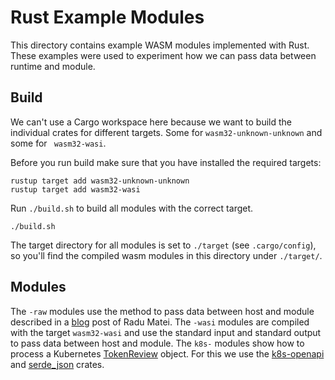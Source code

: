 # Rust Example Modules
This directory contains example WASM modules implemented with Rust.
These examples were used to experiment how we can pass data between runtime and module.

## Build
We can't use a Cargo workspace here because we want to build the individual crates for different targets.
Some for `wasm32-unknown-unknown` and some for ` wasm32-wasi`.

Before you run build make sure that you have installed the required targets:
```
rustup target add wasm32-unknown-unknown
rustup target add wasm32-wasi
```

Run `./build.sh` to build all modules with the correct target.
```
./build.sh
```

The target directory for all modules is set to `./target` (see `.cargo/config`), so you'll find the compiled wasm modules in this directory under `./target/`.

## Modules
The `-raw` modules use the method to pass data between host and module described in a [blog](https://radu-matei.com/blog/practical-guide-to-wasm-memory/) post of Radu Matei.
The `-wasi` modules are compiled with the target `wasm32-wasi` and use the standard input and standard output to pass data between host and module.
The `k8s-` modules show how to process a Kubernetes [TokenReview](https://pkg.go.dev/k8s.io/api/authentication/v1#TokenReview) object.
For this we use the [k8s-openapi](https://crates.io/crates/k8s-openapi) and [serde_json](https://crates.io/crates/serde_json) crates.

